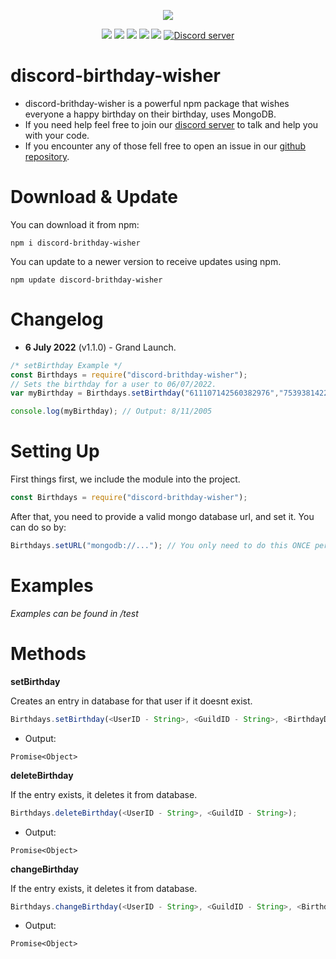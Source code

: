 <p align="center"><a href="https://nodei.co/npm/discord-birthday-wisher/"><img src="https://nodei.co/npm/discord-birthday-wisher.png"></a></p>
<p align="center"><img src="https://img.shields.io/npm/v/discord-birthday-wisher"> <img src="https://img.shields.io/github/repo-size/Abdelrahman-Mohammad/discord-birthday-wisher"> <img src="https://img.shields.io/npm/l/discord-birthday-wisher"> <img src="https://img.shields.io/github/contributors/Abdelrahman-Mohammad/discord-birthday-wisher"> <img src="https://img.shields.io/github/package-json/dependency-version/Abdelrahman-Mohammad/discord-birthday-wisher/mongoose"> <a href="https://discord.gg/rk7cVyk"><img src="https://discordapp.com/api/guilds/753938142246994031/widget.png" alt="Discord server"/></a></p>

# discord-birthday-wisher
- discord-brithday-wisher is a powerful npm package that wishes everyone a happy birthday on their birthday, uses MongoDB.
- If you need help feel free to join our <a href="https://discord.gg/hnzXhDh">discord server</a> to talk and help you with your code.
- If you encounter any of those fell free to open an issue in our <a href="https://github.com/Abdelrahman-Mohammad/discord-birthday-wisher/issues">github repository</a>.

# Download & Update
You can download it from npm:
```cli
npm i discord-brithday-wisher
```
You can update to a newer version to receive updates using npm.
```cli
npm update discord-brithday-wisher
```

# Changelog
- **6 July 2022** (v1.1.0) - Grand Launch.
```js
/* setBirthday Example */
const Birthdays = require("discord-brithday-wisher");
// Sets the birthday for a user to 06/07/2022.
var myBirthday = Birthdays.setBirthday("611107142560382976","753938142246994031", "8", "11", "2005");

console.log(myBirthday); // Output: 8/11/2005
```

# Setting Up
First things first, we include the module into the project.
```js
const Birthdays = require("discord-brithday-wisher");
```
After that, you need to provide a valid mongo database url, and set it. You can do so by:
```js
Birthdays.setURL("mongodb://..."); // You only need to do this ONCE per process.
```

# Examples
*Examples can be found in /test*

# Methods
**setBirthday**

Creates an entry in database for that user if it doesnt exist.
```js
Birthdays.setBirthday(<UserID - String>, <GuildID - String>, <BirthdayDay - Number> , BirthdayMonth - Number>, <BirthdayYear - Number>);
```
- Output:
```
Promise<Object>
```
**deleteBirthday**

If the entry exists, it deletes it from database.
```js
Birthdays.deleteBirthday(<UserID - String>, <GuildID - String>);
```
- Output:
```
Promise<Object>
```
**changeBirthday**

If the entry exists, it deletes it from database.
```js
Birthdays.changeBirthday(<UserID - String>, <GuildID - String>, <BirthdayDay - Number> , BirthdayMonth - Number>, <BirthdayYear - Number>);
```
- Output:
```
Promise<Object>
```
